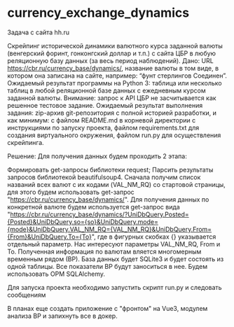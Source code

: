 # currency_exchange_dynamics

Задача с сайта hh.ru

Скрейпинг исторической динамики валютного курса заданной валюты (венгерский форинт, гонконгский доллар и т.п.) с сайта ЦБР в любую реляционную базу данных (за весь период наблюдений). Дано: URL https://cbr.ru/currency_base/dynamics/, название валюты в том виде, в котором она записана на сайте, например: “фунт стерлингов Соединен”. Ожидаемый результат программы на Python 3: таблица или несколько таблиц в любой реляционной базе данных с ежедневным курсом заданной валюты. Внимание: запрос к API ЦБР не засчитывается как решенное тестовое задание. Ожидаемый результат выполнения задания: zip-архив git-репозитория с полной историей разработки, и как минимум: с файлом README.md в корневой директории с инструкциями по запуску проекта, файлом requirements.txt для создания виртуального окружения, файлом run.py для осуществления скрейпинга.

Решение: Для получения данных будем проходить 2 этапа:

Формировать get-запросы библиотеки request;
Парсить результаты запросов библиотекой beautifulsoup4. Сначала получим список названий всех валют с их кодами (VAL_NM_RQ) со стартовой страницы, для этого будем использовать get-запрос "https://cbr.ru/currency_base/dynamics/". Для получения данных по конкретной валюте будем используется get-запрос вида "https://cbr.ru/currency_base/dynamics/?UniDbQuery.Posted={Posted}&UniDbQuery.so={so}&UniDbQuery.mode={mode}&UniDbQuery.VAL_NM_RQ={VAL_NM_RQ}&UniDbQuery.From={From}&UniDbQuery.To={To}", где в фигурных скобках {} указывается отдельный параметр. Нас интересуют параметры VAL_NM_RQ, From и To.
Полученная информация по валютам вляется многомерным временным рядом (ВР). База данных будет SQLite3 и будет состоять из одной таблицы. Все показатели ВР будут заноситься в нее. Будем использовать ОРМ SQLAlchemy.

Для запуска проекта необходимо запустить скрипт run.py и следовать сообщениям

В планах еще создать приложение с "фронтом" на Vue3, модулем анализа ВР и запихнуть все в докер.
